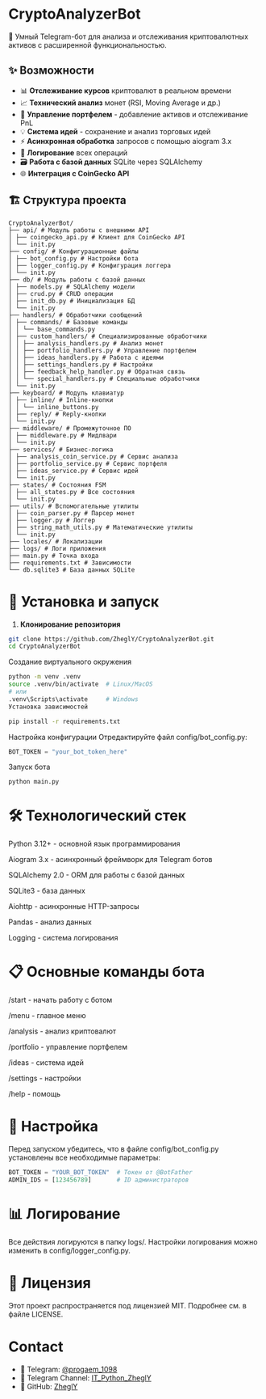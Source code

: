 # CryptoAnalyzerBot

🤖 Умный Telegram-бот для анализа и отслеживания криптовалютных активов с расширенной функциональностью.

## ✨ Возможности

- 📊 **Отслеживание курсов** криптовалют в реальном времени
- 📈 **Технический анализ** монет (RSI, Moving Average и др.)
- 💼 **Управление портфелем** - добавление активов и отслеживание PnL
- 💡 **Система идей** - сохранение и анализ торговых идей
- ⚡ **Асинхронная обработка** запросов с помощью aiogram 3.x
- 📝 **Логирование** всех операций
- 🗃️ **Работа с базой данных** SQLite через SQLAlchemy
- 🌐 **Интеграция с CoinGecko API**

## 🏗️ Структура проекта
```
CryptoAnalyzerBot/
├── api/ # Модуль работы с внешними API
│ ├── coingecko_api.py # Клиент для CoinGecko API
│ └── init.py
├── config/ # Конфигурационные файлы
│ ├── bot_config.py # Настройки бота
│ ├── logger_config.py # Конфигурация логгера
│ └── init.py
├── db/ # Модуль работы с базой данных
│ ├── models.py # SQLAlchemy модели
│ ├── crud.py # CRUD операции
│ ├── init_db.py # Инициализация БД
│ └── init.py
├── handlers/ # Обработчики сообщений
│ ├── commands/ # Базовые команды
│ │ └── base_commands.py
│ ├── custom_handlers/ # Специализированные обработчики
│ │ ├── analysis_handlers.py # Анализ монет
│ │ ├── portfolio_handlers.py # Управление портфелем
│ │ ├── ideas_handlers.py # Работа с идеями
│ │ ├── settings_handlers.py # Настройки
│ │ ├── feedback_help_handler.py # Обратная связь
│ │ └── special_handlers.py # Специальные обработчики
│ └── init.py
├── keyboard/ # Модуль клавиатур
│ ├── inline/ # Inline-кнопки
│ │ └── inline_buttons.py
│ ├── reply/ # Reply-кнопки
│ └── init.py
├── middleware/ # Промежуточное ПО
│ ├── middleware.py # Мидлвари
│ └── init.py
├── services/ # Бизнес-логика
│ ├── analysis_coin_service.py # Сервис анализа
│ ├── portfolio_service.py # Сервис портфеля
│ ├── ideas_service.py # Сервис идей
│ └── init.py
├── states/ # Состояния FSM
│ ├── all_states.py # Все состояния
│ └── init.py
├── utils/ # Вспомогательные утилиты
│ ├── coin_parser.py # Парсер монет
│ ├── logger.py # Логгер
│ ├── string_math_utils.py # Математические утилиты
│ └── init.py
├── locales/ # Локализации
├── logs/ # Логи приложения
├── main.py # Точка входа
├── requirements.txt # Зависимости
└── db.sqlite3 # База данных SQLite
```

# 🚀 Установка и запуск

1. **Клонирование репозитория**
```bash
git clone https://github.com/ZheglY/CryptoAnalyzerBot.git
cd CryptoAnalyzerBot
```

Создание виртуального окружения

```bash
python -m venv .venv
source .venv/bin/activate  # Linux/MacOS
# или
.venv\Scripts\activate     # Windows
Установка зависимостей
```

```bash
pip install -r requirements.txt
```

Настройка конфигурации
Отредактируйте файл config/bot_config.py:

``` python
BOT_TOKEN = "your_bot_token_here"
```

Запуск бота

``` bash
python main.py
```

# 🛠️ Технологический стек

Python 3.12+ - основной язык программирования

Aiogram 3.x - асинхронный фреймворк для Telegram ботов

SQLAlchemy 2.0 - ORM для работы с базой данных

SQLite3 - база данных

Aiohttp - асинхронные HTTP-запросы

Pandas - анализ данных

Logging - система логирования

# 📋 Основные команды бота
/start - начать работу с ботом

/menu - главное меню

/analysis - анализ криптовалют

/portfolio - управление портфелем

/ideas - система идей

/settings - настройки

/help - помощь

# 🔧 Настройка
Перед запуском убедитесь, что в файле config/bot_config.py установлены все необходимые параметры:

``` python
BOT_TOKEN = "YOUR_BOT_TOKEN"  # Токен от @BotFather
ADMIN_IDS = [123456789]       # ID администраторов
```

# 📊 Логирование
Все действия логируются в папку logs/. Настройки логирования можно изменить в config/logger_config.py.

# 📝 Лицензия
Этот проект распространяется под лицензией MIT. Подробнее см. в файле LICENSE.

# Contact
- 💬 Telegram: [@progaem_1098](https://t.me/progaem_1098)  
- 📢 Telegram Channel: [IT_Python_ZheglY](https://t.me/IT_Python_ZheglY)  
- 🐙 GitHub: [ZheglY](https://github.com/ZheglY)
